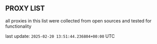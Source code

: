 ## PROXY LIST

all proxies in this list were collected from open sources and tested for functionality

last update: `2025-02-20 13:51:44.236804+00:00` UTC
